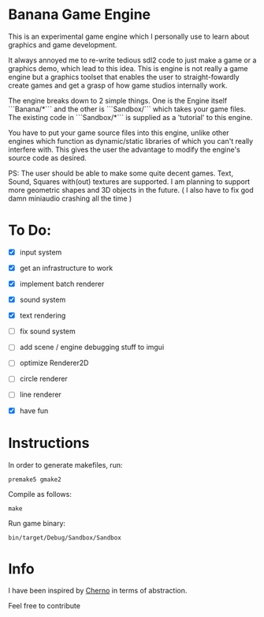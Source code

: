 # Banana Game Engine

<p>This is an experimental game engine which I personally use to learn about graphics and game development.</p>

<p>It always annoyed me to re-write tedious sdl2 code to just make a game or a graphics demo, which lead to this idea. This is engine is not really a game engine but a graphics toolset that enables the user to straight-fowardly create games and get a grasp of how game studios internally work.</p>

<p>The engine breaks down to 2 simple things. One is the Engine itself ```Banana/*``` and the other is ```Sandbox/``` which takes your game files. The existing code in ```Sandbox/*``` is supplied as a 'tutorial' to this engine.</p>

<p>You have to put your game source files into this engine, unlike other engines which function as dynamic/static libraries of which you can't really interfere with. This gives the user the advantage to modify the engine's source code as desired.</p>

<p>PS: The user should be able to make some quite decent games. Text, Sound, Squares with(out) textures are supported. I am planning to support more geometric shapes and 3D objects in the future. ( I also have to fix god damn miniaudio crashing all the time )</p>

# To Do:

- [x] input system
- [x] get an infrastructure to work
- [x] implement batch renderer
- [X] sound system
- [x] text rendering
- [ ] fix sound system
- [ ] add scene / engine debugging stuff to imgui
- [ ] optimize Renderer2D
- [ ] circle renderer
- [ ] line renderer

- [x] have fun

# Instructions

In order to generate makefiles, run:

```premake5 gmake2```

Compile as follows:

```make```

Run game binary:

```bin/target/Debug/Sandbox/Sandbox```

# Info
I have been inspired by <a href="https://github.com/TheCherno/Hazel">Cherno</a> in terms of abstraction.

Feel free to contribute
